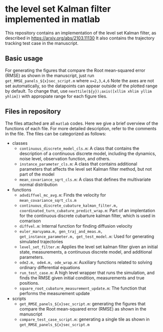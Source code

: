 # the level set Kalman filter implemented in matlab
This repository contains an implementation of the level set Kalman filter, as described in https://arxiv.org/abs/2103.11130 It also contains the trajectory tracking test case in the manuscript.
## Basic usage
For generating the figures that compare the Root mean-squared error (RMSE) as shown in the manuscript, just run ``get_RMSE_panels_${x}sec_script.m`` where ``x=2,3,4,6`` Note the axes are not set automatically, so the datapoints can appear outside of the plotted range by default. To change that, use ``nexttile(${y});axis([xllim xhlim yllim yhlim])`` with appropiate range for each figure tiles.

## Files in repository
The files attached are all ``matlab`` codes. Here we give a brief overview of the functions of each file. For more detailed description, refer to the comments in the file. The files can be categorized as follows:
* classes
  * ``continuous_discrete_model_cls.m``: A class that contains the description of a continuous discrete model, including the dynamics, noise level, observation function, and others.
  * ``instance_parameter_cls.m``: A class that contains additional parameters that affects the level set Kalman filter method, but not part of the model
  * ``mean_covariance_sqrt_cls.m``: A class that defines the multivariate normal distribution
* functions
  * ``advdiffvel_mc_avg.m``: Finds the velocity for ``mean_covariance_sqrt_cls.m``
  * ``continuous_discrete_cubature_kalman_filter.m, coordinated_turn_cubature_predict_wrap.m``: Part of an implentation for the continuous discrete cubarture kalman filter, which is used in comarison
  * ``diffvel.m``: Internal function for finding diffusion velocity
  * ``euler_maruyama.m, gen_traj_and_meas.m, get_instance_parameter.m, get_test_model.m``: Used for generating simulated trajectories
  * ``level_set_filter.m``: Applies the level set kalman filter given an initial state, measurements, a continuous discrete model, and additional parameters.
  * ``ode2.m, ode4.m, ode_wrap.m``: Auxiliary functions related to solving ordinary differential equations
  * ``run_test_case.m``: A high level wrapper that runs the simulation, and finds the RMSE given initial condition, measurements and true positions. 
  * ``square_root_cubature_measurement_update.m``: The function that performs the measurement update
* scripts
  * ``get_RMSE_panels_${x}sec_script.m``: generating the figures that compare the Root mean-squared error (RMSE) as shown in the manuscript
  * ``compare_test_case_script.m``: generating a single tile as shown in ``get_RMSE_panels_${x}sec_script.m``
